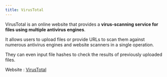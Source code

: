 ```yaml
---
title: VirusTotal
---
```

VirusTotal is an online website that provides a **virus-scanning service for files using multiple antivirus engines**.

It allows users to upload files or provide URLs to scan them against numerous antivirus engines and website scanners in a single operation.

They can even input file hashes to check the results of previously uploaded files.

Website : [VirusTotal](https://www.virustotal.com/)
